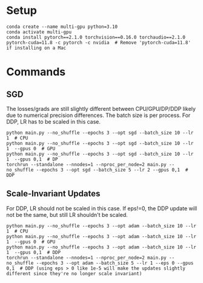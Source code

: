 # Setup

```
conda create --name multi-gpu python=3.10
conda activate multi-gpu
conda install pytorch==2.1.0 torchvision==0.16.0 torchaudio==2.1.0 pytorch-cuda=11.8 -c pytorch -c nvidia  # Remove 'pytorch-cuda=11.8' if installing on a Mac
```

# Commands

## SGD

The losses/grads are still slightly different between CPU/GPU/DP/DDP likely due to numerical precision differences. The batch size is per process. For DDP, LR has to be scaled in this case.
```
python main.py --no_shuffle --epochs 3 --opt sgd --batch_size 10 --lr 1  # CPU
python main.py --no_shuffle --epochs 3 --opt sgd --batch_size 10 --lr 1  --gpus 0  # GPU
python main.py --no_shuffle --epochs 3 --opt sgd --batch_size 10 --lr 1  --gpus 0,1  # DP
torchrun --standalone --nnodes=1 --nproc_per_node=2 main.py --no_shuffle --epochs 3 --opt sgd --batch_size 5 --lr 2 --gpus 0,1  # DDP
```

## Scale-Invariant Updates

For DDP, LR should not be scaled in this case. If eps!=0, the DDP update will not be the same, but still LR shouldn't be scaled.
```
python main.py --no_shuffle --epochs 3 --opt adam --batch_size 10 --lr 1  # CPU
python main.py --no_shuffle --epochs 3 --opt adam --batch_size 10 --lr 1  --gpus 0  # GPU
python main.py --no_shuffle --epochs 3 --opt adam --batch_size 10 --lr 1  --gpus 0,1  # DDP
torchrun --standalone --nnodes=1 --nproc_per_node=2 main.py --no_shuffle --epochs 3 --opt adam --batch_size 5 --lr 1 --eps 0 --gpus 0,1  # DDP (using eps > 0 like 1e-5 will make the updates slightly different since they're no longer scale invariant)
```

